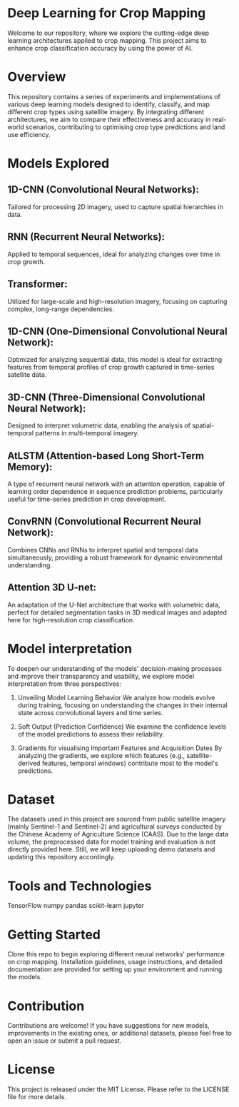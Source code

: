 # Deep Learning for Crop Mapping

Welcome to our repository, where we explore the cutting-edge deep learning architectures applied to crop mapping. This project aims to enhance crop classification accuracy by using the power of AI.

# Overview
This repository contains a series of experiments and implementations of various deep learning models designed to identify, classify, and map different crop types using satellite imagery. By integrating different architectures, we aim to compare their effectiveness and accuracy in real-world scenarios, contributing to optimising crop type predictions and land use efficiency.

# Models Explored
## 1D-CNN (Convolutional Neural Networks): 
Tailored for processing 2D imagery, used to capture spatial hierarchies in data.
## RNN (Recurrent Neural Networks): 
Applied to temporal sequences, ideal for analyzing changes over time in crop growth.
## Transformer: 
Utilized for large-scale and high-resolution imagery, focusing on capturing complex, long-range dependencies.
## 1D-CNN (One-Dimensional Convolutional Neural Network): 
Optimized for analyzing sequential data, this model is ideal for extracting features from temporal profiles of crop growth captured in time-series satellite data.
## 3D-CNN (Three-Dimensional Convolutional Neural Network): 
Designed to interpret volumetric data, enabling the analysis of spatial-temporal patterns in multi-temporal imagery.
## AtLSTM (Attention-based Long Short-Term Memory): 
A type of recurrent neural network with an attention operation, capable of learning order dependence in sequence prediction problems, particularly useful for time-series prediction in crop development.
## ConvRNN (Convolutional Recurrent Neural Network): 
Combines CNNs and RNNs to interpret spatial and temporal data simultaneously, providing a robust framework for dynamic environmental understanding.
## Attention 3D U-net: 
An adaptation of the U-Net architecture that works with volumetric data, perfect for detailed segmentation tasks in 3D medical images and adapted here for high-resolution crop classification.

# Model interpretation
To deepen our understanding of the models' decision-making processes and improve their transparency and usability, we explore model interpretation from three perspectives:

1. Unveiling Model Learning Behavior
We analyze how models evolve during training, focusing on understanding the changes in their internal state across convolutional layers and time series. 

2. Soft Output (Prediction Confidence)
We examine the confidence levels of the model predictions to assess their reliability. 

3. Gradients for visualising Important Features and Acquisition Dates
By analyzing the gradients, we explore which features (e.g., satellite-derived features, temporal windows) contribute most to the model's predictions.


# Dataset
The datasets used in this project are sourced from public satellite imagery (mainly Sentinel-1 and Sentinel-2) and agricultural surveys conducted by the Chinese Academy of Agriculture Science (CAAS). Due to the large data volume, the preprocessed data for model training and evaluation is not directly provided here. Still, we will keep uploading demo datasets and updating this repository accordingly.

# Tools and Technologies
TensorFlow
numpy
pandas
scikit-learn
jupyter

# Getting Started
Clone this repo to begin exploring different neural networks' performance on crop mapping. Installation guidelines, usage instructions, and detailed documentation are provided for setting up your environment and running the models.

# Contribution
Contributions are welcome! If you have suggestions for new models, improvements in the existing ones, or additional datasets, please feel free to open an issue or submit a pull request.

# License
This project is released under the MIT License. Please refer to the LICENSE file for more details.
